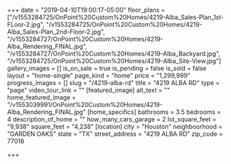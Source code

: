 +++
date = "2019-04-10T19:00:17-05:00"
floor_plans = ["/v1553284725/OnPoint%20Custom%20Homes/4219-Alba_Sales-Plan_1st-FLoor-2.jpg", "/v1553284725/OnPoint%20Custom%20Homes/4219-Alba_Sales-Plan_2nd-Floor-2.jpg", "/v1553284727/OnPoint%20Custom%20Homes/4219-Alba_Rendering_FINAL.jpg", "/v1553284727/OnPoint%20Custom%20Homes/4219-Alba_Backyard.jpg", "/v1553284725/OnPoint%20Custom%20Homes/4219-Alba_Site-View.jpg"]
gallery_images = []
is_on_sale = true
is_pending = false
is_sold = false
layout = "home-single"
page_kind = "home"
price = "1,299,999"
progress_images = []
slug = "/4219-alba-rd"
title = "4219 ALBA RD"
type = "page"
video_tour_link = ""
[featured_image]
alt_text = ""
home_featured_image = "/v1553039991/OnPoint%20Custom%20Homes/4219-Alba_Rendering_FINAL.jpg"
[home_specifics]
bathrooms = 3.5
bedrooms = 4
description_of_home = ""
how_many_cars_garage = 2
lot_square_feet = "9,938"
square_feet = "4,238"
[location]
city = "Houston"
neighboorhood = "GARDEN OAKS"
state = "TX"
street_address = "4219 ALBA RD"
zip_code = 77018

+++
